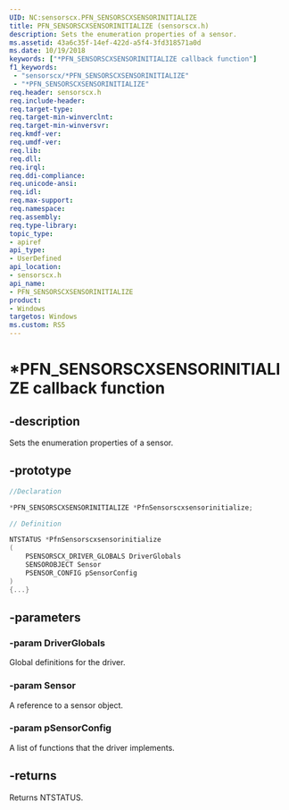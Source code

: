 ```yaml
---
UID: NC:sensorscx.PFN_SENSORSCXSENSORINITIALIZE
title: PFN_SENSORSCXSENSORINITIALIZE (sensorscx.h)
description: Sets the enumeration properties of a sensor.
ms.assetid: 43a6c35f-14ef-422d-a5f4-3fd318571a0d
ms.date: 10/19/2018
keywords: ["*PFN_SENSORSCXSENSORINITIALIZE callback function"]
f1_keywords:
 - "sensorscx/*PFN_SENSORSCXSENSORINITIALIZE"
 - "*PFN_SENSORSCXSENSORINITIALIZE"
req.header: sensorscx.h
req.include-header:
req.target-type:
req.target-min-winverclnt:
req.target-min-winversvr:
req.kmdf-ver:
req.umdf-ver:
req.lib:
req.dll:
req.irql: 
req.ddi-compliance:
req.unicode-ansi:
req.idl:
req.max-support:
req.namespace:
req.assembly:
req.type-library: 
topic_type: 
- apiref
api_type: 
- UserDefined
api_location: 
- sensorscx.h
api_name: 
- PFN_SENSORSCXSENSORINITIALIZE
product:
- Windows
targetos: Windows
ms.custom: RS5
---
```


# *PFN_SENSORSCXSENSORINITIALIZE callback function

## -description

Sets the enumeration properties of a sensor. 

## -prototype

```cpp
//Declaration

*PFN_SENSORSCXSENSORINITIALIZE *PfnSensorscxsensorinitialize; 

// Definition

NTSTATUS *PfnSensorscxsensorinitialize 
(
	PSENSORSCX_DRIVER_GLOBALS DriverGlobals
	SENSOROBJECT Sensor
	PSENSOR_CONFIG pSensorConfig
)
{...}

```

## -parameters

### -param DriverGlobals

Global definitions for the driver.

### -param Sensor

A reference to a sensor object.

### -param pSensorConfig

A list of functions that the driver implements. 

## -returns

Returns NTSTATUS.
